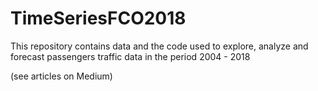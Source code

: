 # TimeSeriesFCO2018

This repository contains data and the code used to explore, analyze and forecast
passengers traffic data in the period 2004 - 2018
 
(see articles on Medium)

